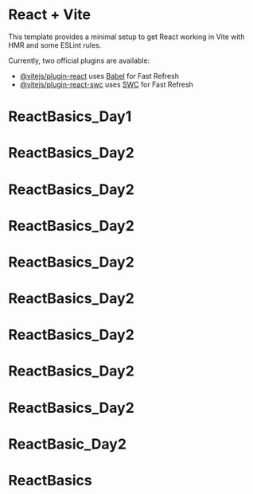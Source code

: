 # React + Vite

This template provides a minimal setup to get React working in Vite with HMR and some ESLint rules.

Currently, two official plugins are available:

- [@vitejs/plugin-react](https://github.com/vitejs/vite-plugin-react/blob/main/packages/plugin-react/README.md) uses [Babel](https://babeljs.io/) for Fast Refresh
- [@vitejs/plugin-react-swc](https://github.com/vitejs/vite-plugin-react-swc) uses [SWC](https://swc.rs/) for Fast Refresh
# ReactBasics_Day1
# ReactBasics_Day2
# ReactBasics_Day2
# ReactBasics_Day2
# ReactBasics_Day2
# ReactBasics_Day2
# ReactBasics_Day2
# ReactBasics_Day2
# ReactBasics_Day2
# ReactBasic_Day2
# ReactBasics
